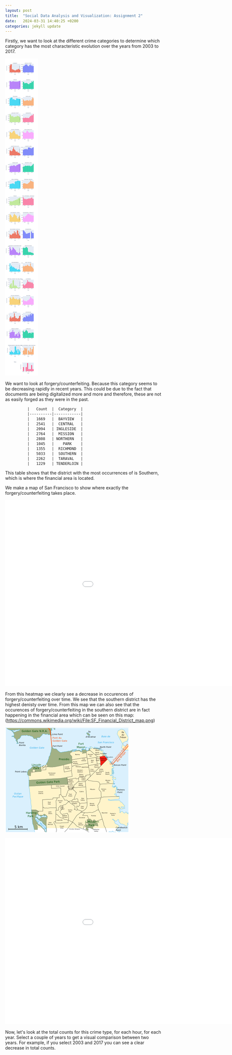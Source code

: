 ```yaml
---
layout: post
title:  "Social Data Analysis and Visualization: Assignment 2"
date:   2024-03-31 14:40:25 +0200
categories: jekyll update
---
```

Firstly, we want to look at the different crime categories to determine which category has the most characteristic evolution over the years from 2003 to 2017.

![Placeholder Screenshot](/assets/images/newplot.png)


We want to look at forgery/counterfeiting. Because this category seems to be decreasing rapidly in recent years. This could be due to the fact that documents are being digitalized more and more and therefore, these are not as easily forged as they were in the past.

              |   Count  |  Category  |
              |----------|------------|
              |   1669   |  BAYVIEW   |
              |   2541   |  CENTRAL   |
              |   2094   | INGLESIDE  |
              |   2764   |  MISSION   |
              |   2808   | NORTHERN   |
              |   1045   |    PARK    |
              |   1355   |  RICHMOND  |
              |   5033   |  SOUTHERN  |
              |   2262   |  TARAVAL   |
              |   1229   | TENDERLOIN |
This table shows that the district with the most occurrences of is Southern, which is where the financial area is located.

We make a map of San Francisco to show where exactly the forgery/counterfeiting takes place.

<embed 
       type="text/html" 
       src="/assets/html/heatmap.html"
       width="1100"
       height="600"
       >

From this heatmap we clearly see a decrease in occurences of forgery/counterfeiting over time. We see that the southern district has the highest denisty over time. From this map we can also see that the occurences of forgery/counterfeiting in the southern district are in fact happening in the financial area which can be seen on this map: (https://commons.wikimedia.org/wiki/File:SF_Financial_District_map.png)

![Heatmap of San Fransisco Financial Districs](/assets/images/SF_Financial_District_map.png)


<embed 
       type="text/html" 
       src="/assets/html/forgery_rt.html"
       width="1100"
       height="600"
       >

Now, let's look at the total counts for this crime type, for each hour, for each year. Select a couple of years to get a visual comparison between two years. For example, if you select 2003 and 2017 you can see a clear decrease in total counts. 